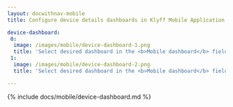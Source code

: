 ```yaml
---
layout: docwithnav-mobile
title: Configure device details dashboards in Klyff Mobile Application

device-dashboard:
 0:
  image: /images/mobile/device-dashboard-1.png
  title: 'Select desired dashboard in the <b>Mobile dashboard</b> field'
 1:
  image: /images/mobile/device-dashboard-2.png
  title: 'Select desired dashboard in the <b>Mobile dashboard</b> field'

---
```


{% include docs/mobile/device-dashboard.md %}
